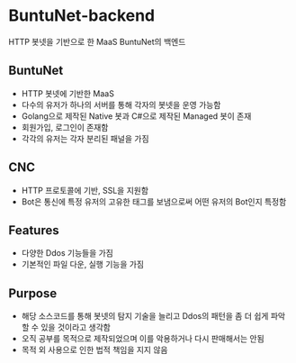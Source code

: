 # BuntuNet-backend
HTTP 봇넷을 기반으로 한 MaaS BuntuNet의 백엔드

## BuntuNet
- HTTP 봇넷에 기반한 MaaS
- 다수의 유저가 하나의 서버를 통해 각자의 봇넷을 운영 가능함
- Golang으로 제작된 Native 봇과 C#으로 제작된 Managed 봇이 존재
- 회원가입, 로그인이 존재함
- 각각의 유저는 각자 분리된 패널을 가짐

## CNC
- HTTP 프로토콜에 기반, SSL을 지원함
- Bot은 통신에 특정 유저의 고유한 태그를 보냄으로써 어떤 유저의 Bot인지 특정함

## Features
- 다양한 Ddos 기능들을 가짐
- 기본적인 파일 다운, 실행 기능을 가짐

## Purpose
- 해당 소스코드를 통해 봇넷의 탐지 기술을 늘리고 Ddos의 패턴을 좀 더 쉽게 파악할 수 있을 것이라고 생각함
- 오직 공부를 목적으로 제작되었으며 이를 악용하거나 다시 판매해서는 안됨
- 목적 외 사용으로 인한 법적 책임을 지지 않음
